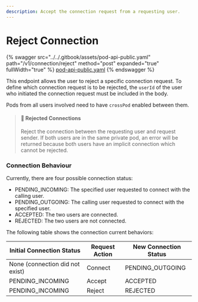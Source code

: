 ```yaml
---
description: Accept the connection request from a requesting user.
---
```


# Reject Connection

{% swagger src="../../.gitbook/assets/pod-api-public.yaml" path="/v1/connection/reject" method="post" expanded="true" fullWidth="true" %}
[pod-api-public.yaml](../../.gitbook/assets/pod-api-public.yaml)
{% endswagger %}

This endpoint allows the user to reject a specific connection request. To define which connection request is to be rejected, the `userId` of the user who initiated the connection request must be included in the body.

Pods from all users involved need to have `crossPod` enabled between them.

> #### 📘 Rejected Connections
>
> Reject the connection between the requesting user and request sender. If both users are in the same private pod, an error will be returned because both users have an implicit connection which cannot be rejected.

### Connection Behaviour

Currently, there are four possible connection status:

* PENDING\_INCOMING: The specified user requested to connect with the calling user.
* PENDING\_OUTGOING: The calling user requested to connect with the specified user.
* ACCEPTED: The two users are connected.
* REJECTED: The two users are not connected.

The following table shows the connection current behaviors:

| Initial Connection Status       | Request Action | New Connection Status |
| ------------------------------- | -------------- | --------------------- |
| None (connection did not exist) | Connect        | PENDING\_OUTGOING     |
| PENDING\_INCOMING               | Accept         | ACCEPTED              |
| PENDING\_INCOMING               | Reject         | REJECTED              |
